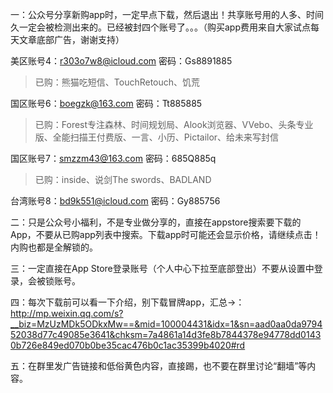 一：公众号分享新购app时，一定早点下载，然后退出！共享账号用的人多、时间久一定会被检测出来的。已经被封四个账号了。。。（购买app费用来自大家试点每天文章底部广告，谢谢支持）

美区账号4：r303o7w8@icloud.com
密码：Gs8891885

>已购：熊猫吃短信、TouchRetouch、饥荒

国区账号6：boegzk@163.com
密码：Tt885885

>已购：Forest专注森林、时间规划局、Alook浏览器、VVebo、头条专业版、全能扫描王付费版、一言、小历、Pictailor、给未来写封信

国区账号7：smzzm43@163.com
密码：685Q885q

>已购：inside、说剑The swords、BADLAND

台湾账号8：bd9k551@icloud.com
密码：Gy885756

二：只是公众号小福利，不是专业做分享的，直接在appstore搜索要下载的App，不要从已购app列表中搜索。下载app时可能还会显示价格，请继续点击！内购也都是全解锁的。

三：一定直接在App Store登录账号（个人中心下拉至底部登出）不要从设置中登录，会被锁账号。

四：每次下载前可以看一下介绍，别下载冒牌app，汇总→：http://mp.weixin.qq.com/s?__biz=MzUzMDk5ODkxMw==&mid=100004431&idx=1&sn=aad0aa0da979452038d77c49085e3641&chksm=7a4861a14d3fe8b7844378e94778dd01430b726e849ed070b0be35cac476b0c1ac35399b4020#rd

五：在群里发广告链接和低俗黄色内容，直接踢，也不要在群里讨论“翻墙”等内容。
